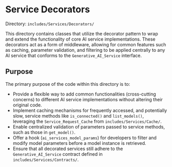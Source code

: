 # Service Decorators

Directory: `includes/Services/Decorators/`

This directory contains classes that utilize the decorator pattern to wrap and extend the functionality of core AI service implementations. These decorators act as a form of middleware, allowing for common features such as caching, parameter validation, and filtering to be applied centrally to any AI service that conforms to the `Generative_AI_Service` interface.

## Purpose

The primary purpose of the code within this directory is to:

- Provide a flexible way to add common functionalities (cross-cutting concerns) to different AI service implementations without altering their original code.
- Implement caching mechanisms for frequently accessed, and potentially slow, service methods like `is_connected()` and `list_models()`, leveraging the `Service_Request_Cache` from `includes/Services/Cache/`.
- Enable centralized validation of parameters passed to service methods, such as those in `get_model()`.
- Offer a hook (`ai_services_model_params`) for developers to filter and modify model parameters before a model instance is retrieved.
- Ensure that all decorated services still adhere to the `Generative_AI_Service` contract defined in `includes/Services/Contracts/`.
